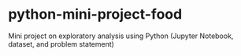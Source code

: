 # python-mini-project-food
Mini project on exploratory analysis using Python (Jupyter Notebook, dataset, and problem statement)
